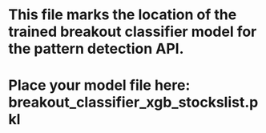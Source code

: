# This file marks the location of the trained breakout classifier model for the pattern detection API.
# Place your model file here: breakout_classifier_xgb_stockslist.pkl
